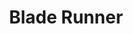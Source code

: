 ---
layout: post
title: Blade Runner
director: Ridley Scott
year: 1989
cover: https://images.mubicdn.net/images/film/186/cache-47462-1543579214/image-w1280.jpg
imdb250: true
---